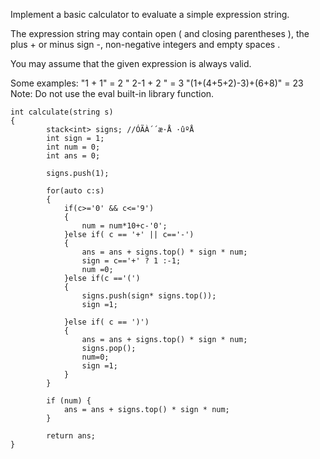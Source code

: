 Implement a basic calculator to evaluate a simple expression string.

The expression string may contain open ( and closing parentheses ), the plus + or minus sign -, non-negative integers and empty spaces .

You may assume that the given expression is always valid.

Some examples:
"1 + 1" = 2
" 2-1 + 2 " = 3
"(1+(4+5+2)-3)+(6+8)" = 23
Note: Do not use the eval built-in library function.



```
int calculate(string s)
{
        stack<int> signs; //ÓÃÀ´´æ·Å ·ûºÅ
        int sign = 1;
        int num = 0;
        int ans = 0;
        
        signs.push(1);
        
        for(auto c:s)
        {
            if(c>='0' && c<='9')
            {
                num = num*10+c-'0';
            }else if( c == '+' || c=='-')
            {
                ans = ans + signs.top() * sign * num;
                sign = c=='+' ? 1 :-1;
                num =0;
            }else if(c =='(')
            {
                signs.push(sign* signs.top());
                sign =1;
                
            }else if( c == ')')
            {
                ans = ans + signs.top() * sign * num;
                signs.pop();
                num=0;
                sign =1;
            }
        }
        
        if (num) {
            ans = ans + signs.top() * sign * num;
        }

        return ans;
}
```